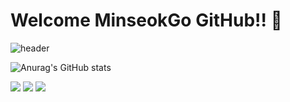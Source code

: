# Welcome MinseokGo GitHub!! 👋
![header](https://capsule-render.vercel.app/api?type=cylinder&color=auto&text=MinseokGo&fontAlignY=45&fontSize=40&height=150&animation=blinking&desc=Welcome%20my%20Git%20World&descAlignY=70)

![Anurag's GitHub stats](https://github-readme-stats.vercel.app/api?username=MinseokGo&show_icons=true&theme=radical)
      
<img src="https://img.shields.io/badge/spring-6DB33F?style=flat-square&logo=Spring&logoColor=white"/> <img src="https://img.shields.io/badge/Python-3776AB?style=flat-square&logo=Python&logoColor=white"/> <img src="https://img.shields.io/badge/Java-1E8CBE?style=flat-square&logo=Java&logoColor=white"/>
<!--
**MinseokGo/MinseokGo** is a ✨ _special_ ✨ repository because its `README.md` (this file) appears on your GitHub profile.

Here are some ideas to get you started:

- 🔭 I’m currently working on ...
- 🌱 I’m currently learning ...
- 👯 I’m looking to collaborate on ...
- 🤔 I’m looking for help with ...
- 💬 Ask me about ...
- 📫 How to reach me: ...
- 😄 Pronouns: ...
- ⚡ Fun fact: ...
-->
